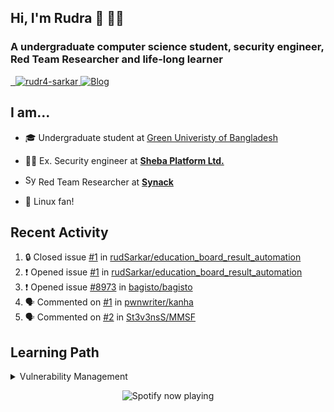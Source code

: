 ## Hi, I'm Rudra 👋 👨‍💻
### A undergraduate computer science student, security engineer, Red Team Researcher and life-long learner

<a href="https://komarev.com/ghpvc/?username=Rajchowdhury420&label=PROFILE+VIEWS" target="blank">
    <img src="https://komarev.com/ghpvc/?username=rudSarkar&label=PROFILE+VIEWS" alt=""/>
</a>

<a href="https://twitter.com/rudr4_sarkar" target="blank">
    <img src="https://img.shields.io/badge/-@rudr4_sarkar-1ca0f1?style=flat&labelColor=1ca0f1&logo=twitter&logoColor=white" alt=""/>
</a>

<a href="https://www.linkedin.com/in/rudr4-sarkar/" target="blank">
    <img src="https://img.shields.io/badge/-rudr4sarkar-blue?style=flat&logo=Linkedin&logoColor=white" alt="rudr4-sarkar"/>
</a>

<a target="_blank" href="https://rudra0x01.xyz" target="_blank">
    <img alt="Blog" src="https://img.shields.io/badge/-website-4285F4?style=flat&logo=google-chrome&logoColor=white" />
</a>

<br />

## I am...

- 🎓 Undergraduate student at [Green Univeristy of Bangladesh](https://green.edu.bd/)
- 👨‍💻 Ex. Security engineer at **[Sheba Platform Ltd.](https://sheba.xyz/)**

- <img src="https://platform.synack.com/favicon.png" height="17px" alt="Synack Red Team" /> Red Team Researcher at **[Synack](https://synack.com/)**

- 🐧 Linux fan!

## Recent Activity
<!--START_SECTION:activity-->
1. 🔒 Closed issue [#1](https://github.com/rudSarkar/education_board_result_automation/issues/1) in [rudSarkar/education_board_result_automation](https://github.com/rudSarkar/education_board_result_automation)
2. ❗ Opened issue [#1](https://github.com/rudSarkar/education_board_result_automation/issues/1) in [rudSarkar/education_board_result_automation](https://github.com/rudSarkar/education_board_result_automation)
3. ❗ Opened issue [#8973](https://github.com/bagisto/bagisto/issues/8973) in [bagisto/bagisto](https://github.com/bagisto/bagisto)
4. 🗣 Commented on [#1](https://github.com/pwnwriter/kanha/issues/1#issuecomment-1730310102) in [pwnwriter/kanha](https://github.com/pwnwriter/kanha)
5. 🗣 Commented on [#2](https://github.com/St3v3nsS/MMSF/issues/2#issuecomment-1728187962) in [St3v3nsS/MMSF](https://github.com/St3v3nsS/MMSF)
<!--END_SECTION:activity-->

## Learning Path

<details>

<summary>Vulnerability Management</summary>

- DevOps things require
    
    - [Docker Mastery: with Kubernetes +Swarm from a Docker Captain](https://udemy.com/course/docker-mastery)
    
    - [Ansible for the Beginners course for DevOps Engineers and System Admins - Udemy](https://www.udemy.com/course/valaxy-ansible/)
    
- Cloud Certification

  - [[NEW] Ultimate AWS Certified Cloud Practitioner - 2021 by Stephane Maarek ](https://www.udemy.com/course/aws-certified-cloud-practitioner-new/)

- Ability to work day-to-day in production environment

  - [Linux Journey](https://linuxjourney.com/)
  - [A day in the Life of a Linux Administrator | Edureka](https://www.youtube.com/watch?v=zvoBWbQ6a7U)

- Container security, solutions
  
  - [The Great Escape - TryHackMe](https://tryhackme.com/room/thegreatescape)
    
  - [The Docker Rodeo - TryHackMe](https://tryhackme.com/room/dockerrodeo)
    
  - [PalsForLife - TryHackMe](https://tryhackme.com/room/palsforlife)

  - [Docker Container Security - Docker](https://www.youtube.com/watch?v=E_0vxpL_lxM)
    
  - [How I Learned Docker Security the Hard Way (So You Don’t Have To)](https://www.youtube.com/watch?v=C343TPOpTzU)
    
  - [Container Security: Container Vulnerability Scanning with Snyk](https://www.youtube.com/watch?v=AYO4AFyDfGY)
    
  - [Direct Dockerfile Container Image Scanning now available from Synk](https://www.youtube.com/watch?v=dH8lVX2OLW0)
    
  - [Hacking into your containers, and how to stop it!](https://www.youtube.com/watch?v=IuiJdQsty5k)

  - [How Twistlock Secures the Full Application Lifecycle - Prisma Cloud](https://www.youtube.com/watch?v=KunpU9urBaA)

  - [Container Security with Twistlock - Docker Pune](https://www.youtube.com/watch?v=e8fehSnTj-s)

  - [Webinar: Trivy Open Source Scanner for Container Images – Just Download and Run! - CNCF](https://www.youtube.com/watch?v=XnYxX9uueoQ)

  - [Docker Image Vulnerabilities & Trivy Image Scanning Demo | K21academy](https://k21academy.com/docker-kubernetes/docker-image-vulnerabilities/)

  - More will be added soon...

- Repository
    
    - [Docker Scan Snyk Github CI/CD](https://github.com/ericsmalling/docker-scan)
    
- Scanning solutions

  - [Nessus - Scanning and Vulnerability Management](https://www.tenable.com/products/nessus)

  - [Acunetix](https://www.acunetix.com/product/standard/)

  - [OpenVAS](https://www.openvas.org/)
  </details>
<!-- 
<br/>
<img src="https://activity-graph.herokuapp.com/graph?username=rudSarkar&bg_color=22272e&color=9BE8A8&line=9BE8A8&point=40C363&area=false&hide_border=true" alt="my-github-graph"></img> -->


<p align="center">
  <img src="https://spotify-github-profile.vercel.app/api/view?uid=31d4geu7mtxlaks6uo3ctsxeb5dy&cover_image=true&theme=default&show_offline=true&background_color=121212&interchange=true&bar_color=53b14f&bar_color_cover=false" alt="Spotify now playing" />
</p>
